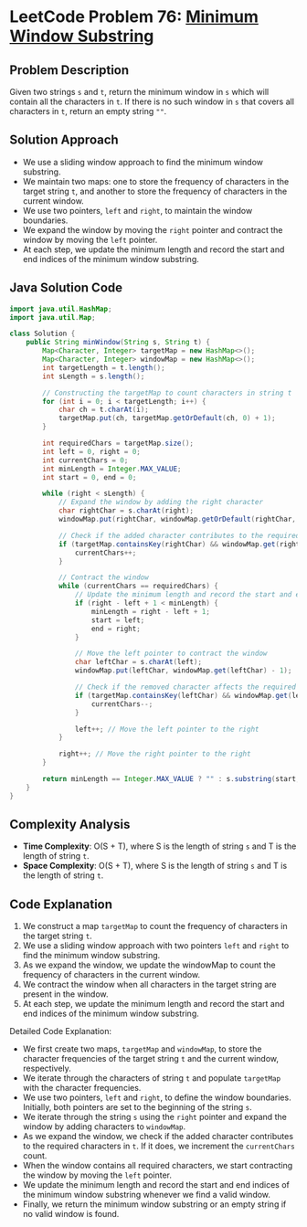 
# LeetCode Problem 76: [Minimum Window Substring](https://leetcode.com/problems/minimum-window-substring/)

## Problem Description
Given two strings `s` and `t`, return the minimum window in `s` which will contain all the characters in `t`. If there is no such window in `s` that covers all characters in `t`, return an empty string `""`.

## Solution Approach
- We use a sliding window approach to find the minimum window substring.
- We maintain two maps: one to store the frequency of characters in the target string `t`, and another to store the frequency of characters in the current window.
- We use two pointers, `left` and `right`, to maintain the window boundaries.
- We expand the window by moving the `right` pointer and contract the window by moving the `left` pointer.
- At each step, we update the minimum length and record the start and end indices of the minimum window substring.

## Java Solution Code

```java
import java.util.HashMap;
import java.util.Map;

class Solution {
    public String minWindow(String s, String t) {
        Map<Character, Integer> targetMap = new HashMap<>();
        Map<Character, Integer> windowMap = new HashMap<>();
        int targetLength = t.length();
        int sLength = s.length();

        // Constructing the targetMap to count characters in string t
        for (int i = 0; i < targetLength; i++) {
            char ch = t.charAt(i);
            targetMap.put(ch, targetMap.getOrDefault(ch, 0) + 1);
        }

        int requiredChars = targetMap.size();
        int left = 0, right = 0;
        int currentChars = 0;
        int minLength = Integer.MAX_VALUE;
        int start = 0, end = 0;

        while (right < sLength) {
            // Expand the window by adding the right character
            char rightChar = s.charAt(right);
            windowMap.put(rightChar, windowMap.getOrDefault(rightChar, 0) + 1);

            // Check if the added character contributes to the required characters
            if (targetMap.containsKey(rightChar) && windowMap.get(rightChar).equals(targetMap.get(rightChar))) {
                currentChars++;
            }

            // Contract the window
            while (currentChars == requiredChars) {
                // Update the minimum length and record the start and end indices
                if (right - left + 1 < minLength) {
                    minLength = right - left + 1;
                    start = left;
                    end = right;
                }

                // Move the left pointer to contract the window
                char leftChar = s.charAt(left);
                windowMap.put(leftChar, windowMap.get(leftChar) - 1);

                // Check if the removed character affects the required characters
                if (targetMap.containsKey(leftChar) && windowMap.get(leftChar) < targetMap.get(leftChar)) {
                    currentChars--;
                }

                left++; // Move the left pointer to the right
            }

            right++; // Move the right pointer to the right
        }

        return minLength == Integer.MAX_VALUE ? "" : s.substring(start, end + 1);
    }
}
```

## Complexity Analysis
- **Time Complexity**: O(S + T), where S is the length of string `s` and T is the length of string `t`.
- **Space Complexity**: O(S + T), where S is the length of string `s` and T is the length of string `t`.

## Code Explanation
1. We construct a map `targetMap` to count the frequency of characters in the target string `t`.
2. We use a sliding window approach with two pointers `left` and `right` to find the minimum window substring.
3. As we expand the window, we update the windowMap to count the frequency of characters in the current window.
4. We contract the window when all characters in the target string are present in the window.
5. At each step, we update the minimum length and record the start and end indices of the minimum window substring.

Detailed Code Explanation:
- We first create two maps, `targetMap` and `windowMap`, to store the character frequencies of the target string `t` and the current window, respectively.
- We iterate through the characters of string `t` and populate `targetMap` with the character frequencies.
- We use two pointers, `left` and `right`, to define the window boundaries. Initially, both pointers are set to the beginning of the string `s`.
- We iterate through the string `s` using the `right` pointer and expand the window by adding characters to `windowMap`.
- As we expand the window, we check if the added character contributes to the required characters in `t`. If it does, we increment the `currentChars` count.
- When the window contains all required characters, we start contracting the window by moving the `left` pointer.
- We update the minimum length and record the start and end indices of the minimum window substring whenever we find a valid window.
- Finally, we return the minimum window substring or an empty string if no valid window is found.
